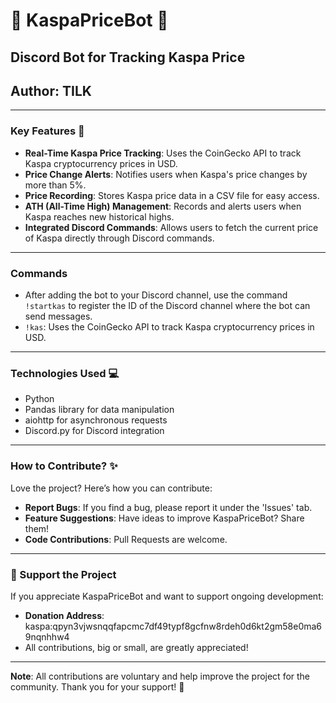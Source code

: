 # 🚀 KaspaPriceBot 🚀

## Discord Bot for Tracking Kaspa Price
## Author: TILK

---

### Key Features 🌟

- **Real-Time Kaspa Price Tracking**: Uses the CoinGecko API to track Kaspa cryptocurrency prices in USD. 
- **Price Change Alerts**: Notifies users when Kaspa's price changes by more than 5%.
- **Price Recording**: Stores Kaspa price data in a CSV file for easy access.
- **ATH (All-Time High) Management**: Records and alerts users when Kaspa reaches new historical highs.
- **Integrated Discord Commands**: Allows users to fetch the current price of Kaspa directly through Discord commands.

---

### Commands

- After adding the bot to your Discord channel, use the command `!startkas` to register the ID of the Discord channel where the bot can send messages.
- `!kas`: Uses the CoinGecko API to track Kaspa cryptocurrency prices in USD.

---

### Technologies Used 💻

- Python
- Pandas library for data manipulation
- aiohttp for asynchronous requests
- Discord.py for Discord integration

---

### How to Contribute? ✨

Love the project? Here’s how you can contribute:
- **Report Bugs**: If you find a bug, please report it under the 'Issues' tab.
- **Feature Suggestions**: Have ideas to improve KaspaPriceBot? Share them!
- **Code Contributions**: Pull Requests are welcome.

---

### 💖 Support the Project

If you appreciate KaspaPriceBot and want to support ongoing development:
- **Donation Address**: kaspa:qpyn3vjwsnqqfapcmc7df49typf8gcfnw8rdeh0d6kt2gm58e0ma69nqnhhw4
- All contributions, big or small, are greatly appreciated!

---

**Note**: All contributions are voluntary and help improve the project for the community. Thank you for your support! 🌟
